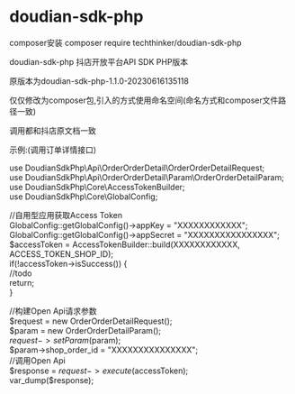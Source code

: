 # doudian-sdk-php
composer安装  composer require techthinker/doudian-sdk-php  


doudian-sdk-php
抖店开放平台API SDK PHP版本 

原版本为doudian-sdk-php-1.1.0-20230616135118

仅仅修改为composer包,引入的方式使用命名空间(命名方式和composer文件路径一致)

调用都和抖店原文档一致

示例:(调用订单详情接口)

use DoudianSdkPhp\Api\OrderOrderDetail\OrderOrderDetailRequest;  
use DoudianSdkPhp\Api\OrderOrderDetail\Param\OrderOrderDetailParam;  
use DoudianSdkPhp\Core\AccessTokenBuilder;  
use DoudianSdkPhp\Core\GlobalConfig;  

//自用型应用获取Access Token  
GlobalConfig::getGlobalConfig()->appKey    = "XXXXXXXXXXXX";  
GlobalConfig::getGlobalConfig()->appSecret = "XXXXXXXXXXXXXXXX";  
$accessToken = AccessTokenBuilder::build(XXXXXXXXXXXX, ACCESS_TOKEN_SHOP_ID);  
if(!accessToken->isSuccess()) {  
  //todo   
  return;   
}   

//构建Open Api请求参数  
$request = new OrderOrderDetailRequest();  
$param = new OrderOrderDetailParam();  
$request->setParam($param);  
$param->shop_order_id = "XXXXXXXXXXXXXXX";  
//调用Open Api  
$response = $request->execute($accessToken);  
var_dump($response);
